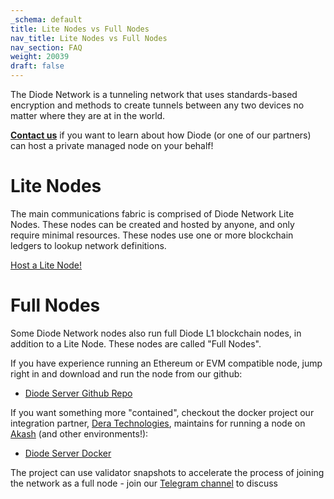 ```yaml
---
_schema: default
title: Lite Nodes vs Full Nodes
nav_title: Lite Nodes vs Full Nodes
nav_section: FAQ
weight: 20039
draft: false
---
```

The Diode Network is a tunneling network that uses standards-based encryption and methods to create tunnels between any two devices no matter where they are at in the world.

<a href="https://contactdiode.paperform.co/" target="_blank" rel="noopener"><strong>Contact us</strong></a> if you want to learn about how Diode (or one of our partners) can host a private managed node on your behalf!

# Lite Nodes

The main communications fabric is comprised of Diode Network Lite Nodes.  These nodes can be created and hosted by anyone, and only require minimal resources. These nodes use one or more blockchain ledgers to lookup network definitions.

[Host a Lite Node!](/docs/)

# Full Nodes

Some Diode Network nodes also run full Diode L1 blockchain nodes, in addition to a Lite Node.  These nodes are called "Full Nodes".

If you have experience running an Ethereum or EVM compatible node, jump right in and download and run the node from our github:

* <a href="https://github.com/diodechain/diode_server/blob/master/README.md" target="_blank" rel="noopener">Diode Server Github Repo</a>

If you want something more "contained", checkout the docker project our integration partner, <a href="https://derateknoloji.com/" target="_blank" rel="noopener">Dera Technologies</a>, maintains for running a node on <a href="https://akash.network/" target="_blank" rel="noopener">Akash</a> (and other environments!):

* <a href="https://github.com/DeraTechDesign/Diode_Server_Docker" target="_blank" rel="noopener">Diode Server Docker</a>

The project can use validator snapshots to accelerate the process of joining the network as a full node - join our [Telegram channel](https://t.me/diode_chain) to discuss

&nbsp;